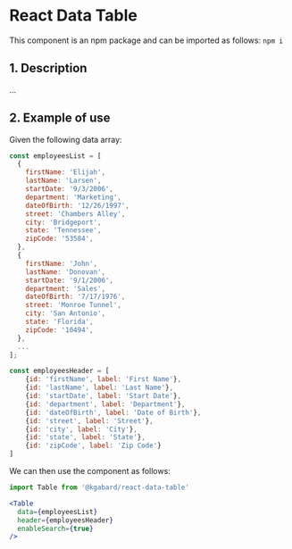 # React Data Table
This component is an npm package and can be imported as follows: `npm i `

## 1. Description

...

## 2. Example of use

Given the following data array:

```js
const employeesList = [
  {
    firstName: 'Elijah',
    lastName: 'Larsen',
    startDate: '9/3/2006',
    department: 'Marketing',
    dateOfBirth: '12/26/1997',
    street: 'Chambers Alley',
    city: 'Bridgeport',
    state: 'Tennessee',
    zipCode: '53584',
  },
  {
    firstName: 'John',
    lastName: 'Donovan',
    startDate: '9/1/2006',
    department: 'Sales',
    dateOfBirth: '7/17/1976',
    street: 'Monroe Tunnel',
    city: 'San Antonio',
    state: 'Florida',
    zipCode: '10494',
  },
  ...
];

const employeesHeader = [
    {id: 'firstName', label: 'First Name'},
    {id: 'lastName', label: 'Last Name'},
    {id: 'startDate', label: 'Start Date'},
    {id: 'department', label: 'Department'},
    {id: 'dateOfBirth', label: 'Date of Birth'},
    {id: 'street', label: 'Street'},
    {id: 'city', label: 'City'},
    {id: 'state', label: 'State'},
    {id: 'zipCode', label: 'Zip Code'}
]
```

We can then use the component as follows:

```jsx
import Table from '@kgabard/react-data-table'

<Table
  data={employeesList}
  header={employeesHeader}
  enableSearch={true}
/>
```